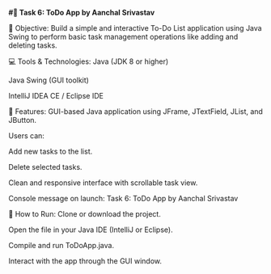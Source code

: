 **#📝 Task 6: ToDo App by Aanchal Srivastav**

📌 Objective:
Build a simple and interactive To-Do List application using Java Swing to perform basic task management operations like adding and deleting tasks.

💻 Tools & Technologies:
Java (JDK 8 or higher)

Java Swing (GUI toolkit)

IntelliJ IDEA CE / Eclipse IDE

🚀 Features:
GUI-based Java application using JFrame, JTextField, JList, and JButton.

Users can:

Add new tasks to the list.

Delete selected tasks.

Clean and responsive interface with scrollable task view.

Console message on launch:
Task 6: ToDo App by Aanchal Srivastav

📂 How to Run:
Clone or download the project.

Open the file in your Java IDE (IntelliJ or Eclipse).

Compile and run ToDoApp.java.

Interact with the app through the GUI window.
